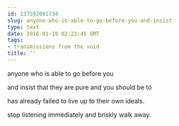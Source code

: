 ```yaml
---
id: 137592081734
slug: anyone-who-is-able-to-go-before-you-and-insist
type: text
date: 2016-01-19 02:23:45 GMT
tags:
- transmissions from the void
title: ''
---
```


anyone who is able to go before you

and insist that they are pure and you should be to

has already failed to live up to their own ideals.

stop listening immediately and briskly walk away.
